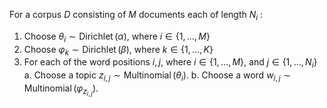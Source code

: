 For a corpus $D$ consisting of $M$ documents each of length $N_{i}$ :
1. Choose $\theta_{i} \sim \operatorname{Dirichlet}(\alpha)$, where $i \in\{1, \ldots, M\}$
2. Choose $\varphi_{k} \sim \operatorname{Dirichlet}(\beta)$, where $k \in\{1, \ldots, K\}$
3. For each of the word positions $i, j$, where $i \in\{1, \ldots, M\}$, and $j \in\left\{1, \ldots, N_{i}\right\}$
   a.  Choose a topic $z_{i, j} \sim \operatorname{Multinomial}\left(\theta_{i}\right)$.
   b.  Choose a word $w_{i, j} \sim \operatorname{Multinomial}\left(\varphi_{z_{i, j}}\right) .$